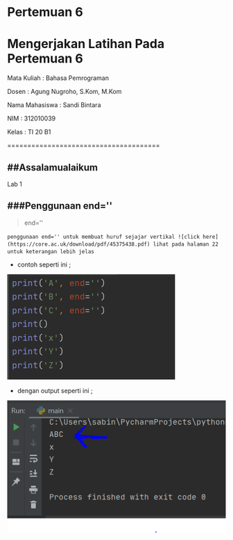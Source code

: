 # Pertemuan 6
Mengerjakan  Latihan  Pada Pertemuan 6
======================================
Mata Kuliah	: Bahasa Pemrograman

Dosen		: Agung Nugroho, S.Kom, M.Kom

Nama Mahasiswa	: Sandi Bintara

NIM		: 312010039

Kelas		: TI 20 B1

======================================

##Assalamualaikum
---

Lab 1

###Penggunaan end=''
---
> end=''

`penggunaan end='' untuk membuat huruf sejajar vertikal ![click here](https://core.ac.uk/download/pdf/45375438.pdf) lihat pada halaman 22 untuk keterangan lebih jelas`

* contoh seperti ini ;

![end=.png](foto/end=.png)

* dengan output seperti ini ;

![hasilend=.png](foto/hasilend=.png)



